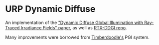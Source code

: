 # URP Dynamic Diffuse

An implementation of the ["Dynamic Diffuse Global Illumination with Ray-Traced Irradiance Fields" paper](https://jcgt.org/published/0008/02/01/), as well as [RTX-DDGI repo](https://github.com/NVIDIAGameWorks/RTXGI-DDGI).

Many improvements were borrowed from [Timberdoodle's](https://github.com/Sunset-Flock/Timberdoodle/) PGI system.